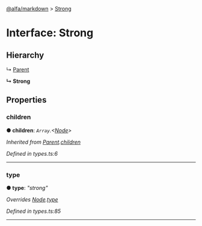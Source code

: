 [@alfa/markdown](../README.md) > [Strong](../interfaces/strong.md)

# Interface: Strong

## Hierarchy

↳ [Parent](parent.md)

**↳ Strong**

## Properties

<a id="children"></a>

### children

**● children**: _`Array`.<[Node](node.md)>_

_Inherited from [Parent](parent.md).[children](parent.md#children)_

_Defined in types.ts:6_

---

<a id="type"></a>

### type

**● type**: _"strong"_

_Overrides [Node](node.md).[type](node.md#type)_

_Defined in types.ts:85_

---
